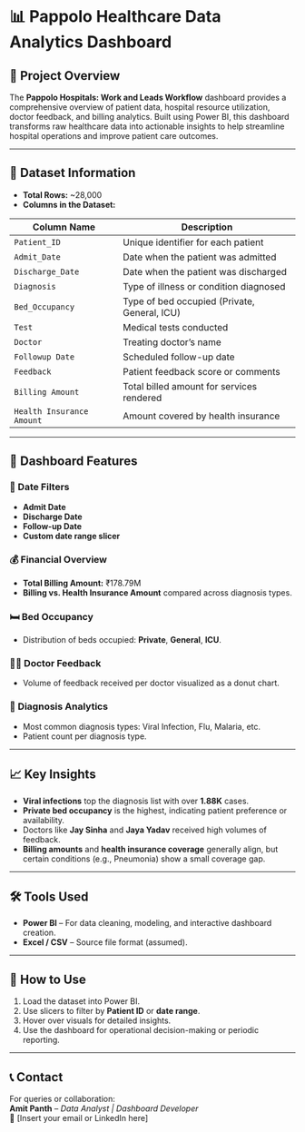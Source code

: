 # 📊 Pappolo Healthcare Data Analytics Dashboard

## 🏥 Project Overview

The **Pappolo Hospitals: Work and Leads Workflow** dashboard provides a comprehensive overview of patient data, hospital resource utilization, doctor feedback, and billing analytics. Built using Power BI, this dashboard transforms raw healthcare data into actionable insights to help streamline hospital operations and improve patient care outcomes.

---

## 📁 Dataset Information

- **Total Rows:** ~28,000
- **Columns in the Dataset:**

| Column Name               | Description                                                   |
|---------------------------|---------------------------------------------------------------|
| `Patient_ID`              | Unique identifier for each patient                            |
| `Admit_Date`              | Date when the patient was admitted                            |
| `Discharge_Date`          | Date when the patient was discharged                          |
| `Diagnosis`               | Type of illness or condition diagnosed                        |
| `Bed_Occupancy`           | Type of bed occupied (Private, General, ICU)                  |
| `Test`                    | Medical tests conducted                                       |
| `Doctor`                  | Treating doctor’s name                                        |
| `Followup Date`           | Scheduled follow-up date                                      |
| `Feedback`                | Patient feedback score or comments                            |
| `Billing Amount`          | Total billed amount for services rendered                     |
| `Health Insurance Amount` | Amount covered by health insurance                            |

---

## 📌 Dashboard Features

### 📅 Date Filters
- **Admit Date**
- **Discharge Date**
- **Follow-up Date**
- **Custom date range slicer**

### 💰 Financial Overview
- **Total Billing Amount:** ₹178.79M
- **Billing vs. Health Insurance Amount** compared across diagnosis types.

### 🛏️ Bed Occupancy
- Distribution of beds occupied: **Private**, **General**, **ICU**.

### 👨‍⚕️ Doctor Feedback
- Volume of feedback received per doctor visualized as a donut chart.

### 🦠 Diagnosis Analytics
- Most common diagnosis types: Viral Infection, Flu, Malaria, etc.
- Patient count per diagnosis type.

---

## 📈 Key Insights

- **Viral infections** top the diagnosis list with over **1.88K** cases.
- **Private bed occupancy** is the highest, indicating patient preference or availability.
- Doctors like **Jay Sinha** and **Jaya Yadav** received high volumes of feedback.
- **Billing amounts** and **health insurance coverage** generally align, but certain conditions (e.g., Pneumonia) show a small coverage gap.

---

## 🛠️ Tools Used

- **Power BI** – For data cleaning, modeling, and interactive dashboard creation.
- **Excel / CSV** – Source file format (assumed).

---

## 📌 How to Use

1. Load the dataset into Power BI.
2. Use slicers to filter by **Patient ID** or **date range**.
3. Hover over visuals for detailed insights.
4. Use the dashboard for operational decision-making or periodic reporting.

---

## 📞 Contact

For queries or collaboration:  
**Amit Panth** – *Data Analyst | Dashboard Developer*  
📧 [Insert your email or LinkedIn here]
